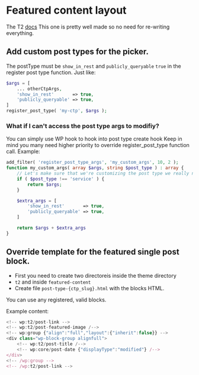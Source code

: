 # Featured content layout
The T2 [docs](https://t2.teft.io/blocks/featured-content/)
This one is pretty well made so no need for re-writing everything.

## Add custom post types for the picker.

The postType must be `show_in_rest` and `publicly_queryable` `true` in the register post type function.
Just like: 

```php
$args = [
	... otherCtpArgs,
	'show_in_rest'       => true,
	'publicly_queryable' => true,
]
register_post_type( 'my-ctp', $args );
```

### What if I can't access the post type args to modifiy?

You can simply use WP hook to hook into post type create hook
Keep in mind you many need higher priority to override register_post_type function call.
Example:

```php
add_filter( 'register_post_type_args', 'my_custom_args', 10, 2 );
function my_custom_args( array $args, string $post_type ) : array {
	// Let's make sure that we're customizing the post type we really need.
	if ( $post_type !== 'service' ) {
		return $args;
	}

	$extra_args = [
		'show_in_rest'       => true,
		'publicly_queryable' => true,
	]

	return $args + $extra_args
}
```

## Override template for the featured single post block.

- First you need to create two directoreis inside the theme directory
- `t2` and inside `featured-content`
- Create file `post-type-{ctp_slug}.html` with the blocks HTML.

You can use any registered, valid blocks.

Example content:
```js post-type-post.html
<!-- wp:t2/post-link -->
<!-- wp:t2/post-featured-image /-->
<!-- wp:group {"align":"full","layout":{"inherit":false}} -->
<div class="wp-block-group alignfull">
	<!-- wp:t2/post-title /-->
	<!-- wp:core/post-date {"displayType":"modified"} /-->
</div>
<!-- /wp:group -->
<!-- /wp:t2/post-link -->
```